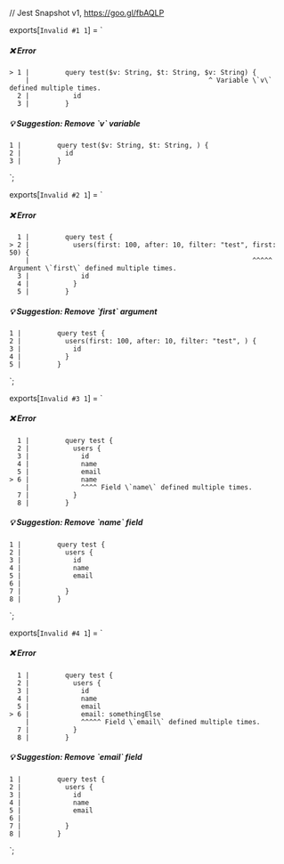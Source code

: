 // Jest Snapshot v1, https://goo.gl/fbAQLP

exports[`Invalid #1 1`] = `
##### ❌ Error

    > 1 |         query test($v: String, $t: String, $v: String) {
        |                                             ^ Variable \`v\` defined multiple times.
      2 |           id
      3 |         }

##### 💡 Suggestion: Remove \`v\` variable

    1 |         query test($v: String, $t: String, ) {
    2 |           id
    3 |         }
`;

exports[`Invalid #2 1`] = `
##### ❌ Error

      1 |         query test {
    > 2 |           users(first: 100, after: 10, filter: "test", first: 50) {
        |                                                        ^^^^^ Argument \`first\` defined multiple times.
      3 |             id
      4 |           }
      5 |         }

##### 💡 Suggestion: Remove \`first\` argument

    1 |         query test {
    2 |           users(first: 100, after: 10, filter: "test", ) {
    3 |             id
    4 |           }
    5 |         }
`;

exports[`Invalid #3 1`] = `
##### ❌ Error

      1 |         query test {
      2 |           users {
      3 |             id
      4 |             name
      5 |             email
    > 6 |             name
        |             ^^^^ Field \`name\` defined multiple times.
      7 |           }
      8 |         }

##### 💡 Suggestion: Remove \`name\` field

    1 |         query test {
    2 |           users {
    3 |             id
    4 |             name
    5 |             email
    6 |             
    7 |           }
    8 |         }
`;

exports[`Invalid #4 1`] = `
##### ❌ Error

      1 |         query test {
      2 |           users {
      3 |             id
      4 |             name
      5 |             email
    > 6 |             email: somethingElse
        |             ^^^^^ Field \`email\` defined multiple times.
      7 |           }
      8 |         }

##### 💡 Suggestion: Remove \`email\` field

    1 |         query test {
    2 |           users {
    3 |             id
    4 |             name
    5 |             email
    6 |             
    7 |           }
    8 |         }
`;
